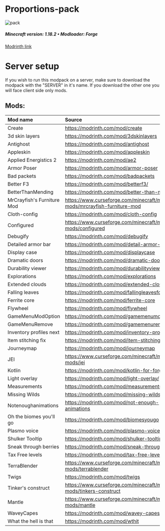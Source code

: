 # Proportions-pack
![pack](https://user-images.githubusercontent.com/100392072/178622534-4f070279-9f2b-4976-8743-19a67b8a8693.png)


##### Minecraft version: 1.18.2 • Modloader: Forge
[Modrinth link](https://modrinth.com/modpack/proportion)


# Server setup
If you wish to run this modpack on a server, make sure to download the modpack with the "SERVER" in it's name. If you download the other one you will face client side only mods.

## Mods:
|Mod name|Source|
|:----|:----|
|Create|https://modrinth.com/mod/create|
|3d skin layers|https://modrinth.com/mod/3dskinlayers|
|Antighost|https://modrinth.com/mod/antighost|
|Appleskin|https://modrinth.com/mod/appleskin|
|Applied Energistics 2|https://modrinth.com/mod/ae2|
|Armor Poser|https://modrinth.com/mod/armor-poser|
|Bad packets|https://modrinth.com/mod/badpackets|
|Better F3|https://modrinth.com/mod/betterf3/|
|BetterThanMending|https://modrinth.com/mod/better-than-mending|
|MrCrayfish's Furniture Mod|https://www.curseforge.com/minecraft/mc-mods/mrcrayfish-furniture-mod|
|Cloth-config|https://modrinth.com/mod/cloth-config|
|Configured|https://www.curseforge.com/minecraft/mc-mods/configured|
|Debugify|https://modrinth.com/mod/debugify|
|Detailed armor bar|https://modrinth.com/mod/detail-armor-bar|
|Display case|https://modrinth.com/mod/displaycase|
|Dramatic doors|https://modrinth.com/mod/dramatic-doors|
|Durability viewer|https://modrinth.com/mod/durabilityviewer|
|Explorations|https://modrinth.com/mod/explorations|
|Extended clouds|https://modrinth.com/mod/extended-clouds|
|Falling leaves|https://modrinth.com/mod/fallingleavesforge|
|Ferrite core|https://modrinth.com/mod/ferrite-core|
|Flywheel|https://modrinth.com/mod/flywheel|
|GameMenuModOption|https://modrinth.com/mod/gamemenumodoption|
|GameMenuRemove|https://modrinth.com/mod/gamemenuremovegfarb|
|Inventory profiles next|https://modrinth.com/mod/inventory-profiles-next|
|Item stitching fix|https://modrinth.com/mod/item-stitching-fix/|
|Journeymap|https://modrinth.com/mod/journeymap|
|JEI|https://www.curseforge.com/minecraft/mc-mods/jei|
|Kotlin|https://modrinth.com/mod/kotlin-for-forge|
|Light overlay|https://modrinth.com/mod/light-overlay/|
|Measurements|https://modrinth.com/mod/measurements|
|Missing Wilds|https://modrinth.com/mod/missing-wilds|
|Notenoughanimations|https://modrinth.com/mod/not-enough-animations|
|Oh the biomes you'll go|https://modrinth.com/mod/biomesyougo|
|Plasmo voice|https://modrinth.com/mod/plasmo-voice|
|Shulker Tooltip|https://modrinth.com/mod/shulker-tooltip|
|Sneak through berries|https://modrinth.com/mod/sneak-through-berries|
|Tax Free levels|https://modrinth.com/mod/tax-free-levels|
|TerraBlender|https://www.curseforge.com/minecraft/mc-mods/terrablender|
|Twigs|https://modrinth.com/mod/twigs|
|Tinker's construct|https://www.curseforge.com/minecraft/mc-mods/tinkers-construct|
|Mantle|https://www.curseforge.com/minecraft/mc-mods/mantle|
|WaveyCapes|https://modrinth.com/mod/wavey-capes|
|What the hell is that|https://modrinth.com/mod/wthit|
